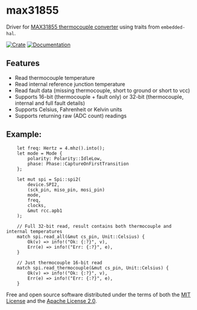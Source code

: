 # max31855

Driver for [MAX31855 thermocouple converter](https://www.maximintegrated.com/en/products/sensors/MAX31855.html) using traits from `embedded-hal`.

[![Crate](https://img.shields.io/crates/v/max31855.svg)](https://crates.io/crates/max31855)
[![Documentation](https://docs.rs/max31855/badge.svg)](https://docs.rs/max31855)

## Features
* Read thermocouple temperature
* Read internal reference junction temperature
* Read fault data (missing thermocouple, short to ground or short to vcc)
* Supports 16-bit (thermocouple + fault only) or 32-bit (thermocouple, internal and full fault details)
* Supports Celsius, Fahrenheit or Kelvin units
* Supports returning raw (ADC count) readings

## Example:
```
    let freq: Hertz = 4.mhz().into();
    let mode = Mode {
        polarity: Polarity::IdleLow,
        phase: Phase::CaptureOnFirstTransition
    };

    let mut spi = Spi::spi2(
        device.SPI2,
        (sck_pin, miso_pin, mosi_pin)
        mode,
        freq,
        clocks,
        &mut rcc.apb1
    );

    // Full 32-bit read, result contains both thermocouple and internal temperatures
    match spi.read_all(&mut cs_pin, Unit::Celsius) {
        Ok(v) => info!("Ok: {:?}", v),
        Err(e) => info!("Err: {:?}", e),
    }

    // Just thermocouple 16-bit read
    match spi.read_thermocouple(&mut cs_pin, Unit::Celsius) {
        Ok(v) => info!("Ok: {:?}", v),
        Err(e) => info!("Err: {:?}", e),
    }
```

Free and open source software distributed under the terms of both the [MIT License][lm] and the [Apache License 2.0][la].

[lm]: LICENSE-MIT
[la]: LICENSE-APACHE